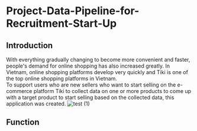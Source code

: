 # Project-Data-Pipeline-for-Recruitment-Start-Up

## Introduction
With everything gradually changing to become more convenient and faster, people's demand for online shopping has also increased greatly. In Vietnam, online shopping platforms develop very quickly and Tiki is one of the top online shopping platforms in Vietnam.
<br>
To support users who are new sellers who want to start selling on the e-commerce platform Tiki to collect data on one or more products to come up with a target product to start selling based on the collected data, this application was created.
![test (1)](https://github.com/DuyDoan233/Project-Data-Pipeline-for-Recruitment-Start-Up-/assets/101572443/a1b5d08f-7215-42ba-8da7-e63f389b1b9f)

## Function
